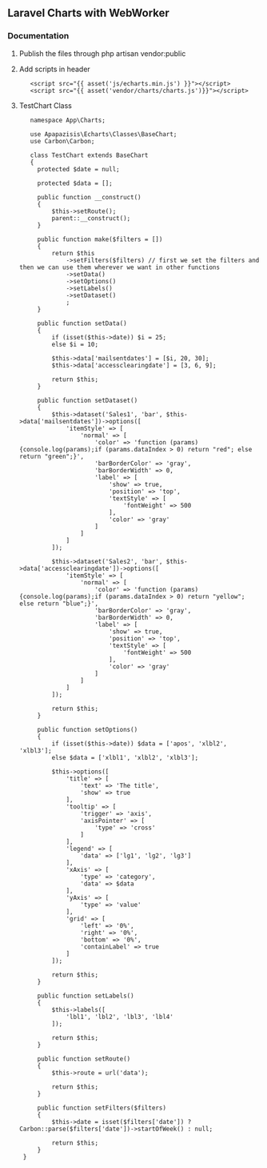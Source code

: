 ## Laravel Charts with WebWorker

### Documentation

1. Publish the files through php artisan vendor:public

2. Add scripts in header 
          
          <script src="{{ asset('js/echarts.min.js') }}"></script>
          <script src="{{ asset('vendor/charts/charts.js')}}"></script>

3. TestChart Class
          
          namespace App\Charts;

          use Apapazisis\Echarts\Classes\BaseChart;
          use Carbon\Carbon;

          class TestChart extends BaseChart
          {
            protected $date = null;

            protected $data = [];

            public function __construct()
            {
                $this->setRoute();
                parent::__construct();
            }

            public function make($filters = [])
            {
                return $this
                    ->setFilters($filters) // first we set the filters and then we can use them wherever we want in other functions
                    ->setData()
                    ->setOptions()
                    ->setLabels()
                    ->setDataset()
                    ;
            }

            public function setData()
            {
                if (isset($this->date)) $i = 25;
                else $i = 10;

                $this->data['mailsentdates'] = [$i, 20, 30];
                $this->data['accessclearingdate'] = [3, 6, 9];

                return $this;
            }

            public function setDataset()
            {
                $this->dataset('Sales1', 'bar', $this->data['mailsentdates'])->options([
                    'itemStyle' => [
                        'normal' => [
                            'color' => 'function (params){console.log(params);if (params.dataIndex > 0) return "red"; else return "green";}',
                            'barBorderColor' => 'gray',
                            'barBorderWidth' => 0,
                            'label' => [
                                'show' => true,
                                'position' => 'top',
                                'textStyle' => [
                                    'fontWeight' => 500
                                ],
                                'color' => 'gray'
                            ]
                        ]
                    ]
                ]);

                $this->dataset('Sales2', 'bar', $this->data['accessclearingdate'])->options([
                    'itemStyle' => [
                        'normal' => [
                            'color' => 'function (params){console.log(params);if (params.dataIndex > 0) return "yellow"; else return "blue";}',
                            'barBorderColor' => 'gray',
                            'barBorderWidth' => 0,
                            'label' => [
                                'show' => true,
                                'position' => 'top',
                                'textStyle' => [
                                    'fontWeight' => 500
                                ],
                                'color' => 'gray'
                            ]
                        ]
                    ]
                ]);

                return $this;
            }

            public function setOptions()
            {
                if (isset($this->date)) $data = ['apos', 'xlbl2', 'xlbl3'];
                else $data = ['xlbl1', 'xlbl2', 'xlbl3'];

                $this->options([
                    'title' => [
                        'text' => 'The title',
                        'show' => true
                    ],
                    'tooltip' => [
                        'trigger' => 'axis',
                        'axisPointer' => [
                            'type' => 'cross'
                        ]
                    ],
                    'legend' => [
                        'data' => ['lg1', 'lg2', 'lg3']
                    ],
                    'xAxis' => [
                        'type' => 'category',
                        'data' => $data
                    ],
                    'yAxis' => [
                        'type' => 'value'
                    ],
                    'grid' => [
                        'left' => '0%',
                        'right' => '0%',
                        'bottom' => '0%',
                        'containLabel' => true
                    ]
                ]);

                return $this;
            }

            public function setLabels()
            {
                $this->labels([
                    'lbl1', 'lbl2', 'lbl3', 'lbl4'
                ]);

                return $this;
            }

            public function setRoute()
            {
                $this->route = url('data');

                return $this;
            }

            public function setFilters($filters)
            {
                $this->date = isset($filters['date']) ? Carbon::parse($filters['date'])->startOfWeek() : null;

                return $this;
            }
        }
